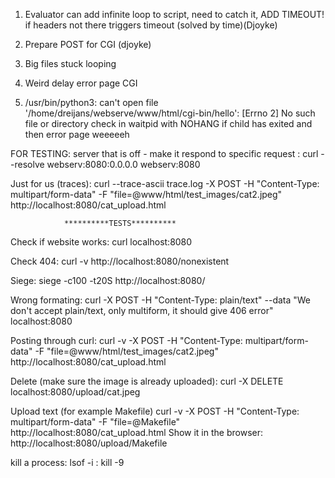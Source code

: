 1. Evaluator can add infinite loop to script, need to catch it, ADD TIMEOUT! if headers not there triggers timeout (solved by time)(Djoyke)

2. Prepare POST for CGI (djoyke)

3. Big files stuck looping

4. Weird delay error page CGI

5. /usr/bin/python3: can't open file '/home/dreijans/webserve/www/html/cgi-bin/hello': [Errno 2] No such file or directory check in waitpid with NOHANG if child has exited and then error page weeeeeh


FOR TESTING:
server that is off - make it respond to specific request :
          curl --resolve webserv:8080:0.0.0.0 webserv:8080 

Just for us (traces): 
curl --trace-ascii trace.log -X POST -H "Content-Type: multipart/form-data" -F "file=@www/html/test_images/cat2.jpeg" http://localhost:8080/cat_upload.html



				**********TESTS**********

Check if website works:
curl localhost:8080

Check 404:
curl -v http://localhost:8080/nonexistent

Siege:
siege -c100 -t20S http://localhost:8080/

Wrong formating:
curl -X POST -H "Content-Type: plain/text" --data "We don't accept plain/text, only multiform, it should give 406 error" localhost:8080

Posting through curl:
curl -v -X POST -H "Content-Type: multipart/form-data" -F "file=@www/html/test_images/cat2.jpeg" http://localhost:8080/cat_upload.html

Delete (make sure the image is already uploaded):
curl -X DELETE localhost:8080/upload/cat.jpeg

Upload text (for example Makefile)
curl -v -X POST -H "Content-Type: multipart/form-data" -F "file=@Makefile" http://localhost:8080/cat_upload.html
Show it in the browser:
http://localhost:8080/upload/Makefile


kill a process:
lsof -i :<PORT>
kill -9 <PID>